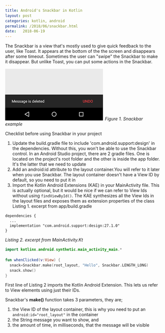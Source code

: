 ```yaml
---
title: Android's Snackbar in Kotlin
layout: post
categories: kotlin, android
permalink: /2018/06/snackbar.html
date:   2018-06-19 
---
```


The Snackbar is a view that's mostly used to give quick feedback to the user, like Toast. It appears at the bottom of the the screen and disappears after some timeout. Sometimes the user can "swipe" the Snackbar to make it disappear. But unlike Toast, you can put some actions in the Snackbar.
   
![](/images/android-snackbar-with-action-callback-undo.png)
_Figure 1. Snackbar example_

Checklist before using Snackbar in your project

1. Update the build.gradle file to include 'com.android.support:design' in the dependencies. Without this, you won't be able to use the Snackbar control. In an Android Studio project, there are 2 gradle files. One is located on the project's root folder and the other is inside the app folder. It's the latter that we need to update
2. Add an android:id attribute to the layout container.You will refer to it later when you use Snackbar. The layout container doesn't have a View ID by default, so you need to put it in
3. Import the Kotlin Android Extensions (KAE) in your MainActivity file. This is actually optional, but it would be nice if we can refer to View Ids without using `findViewById()`. The KAE synthesizes all the View Ids in the layout files and exposes them as extension properties of the class
Listing 1. excerpt from app/build.gradle

```
dependencies {
  ...
  implementation "com.android.support:design:27.1.0"
}
```

_Listing 2. excerpt from MainActivity.Kt_
```kotlin
import kotlinx.android.synthetic.main_activity_main.* 

fun whenClicked(v:View) {
  snack=Snackbar.make(root_layout, "Hello", Snackbar.LENGTH_LONG)
  snack.show()
}
```

First line of Listing 2 imports the Kotlin Android Extension. This lets us refer to View elements using just their IDs.

Snackbar's **make()** function takes 3 parameters, they are;

1. the View ID of the layout container, this is why you need to put an `android:id="root_layout"` in the container
2. the String message you want to show, and
3. the amount of time, in milliseconds, that the message will be visible
 